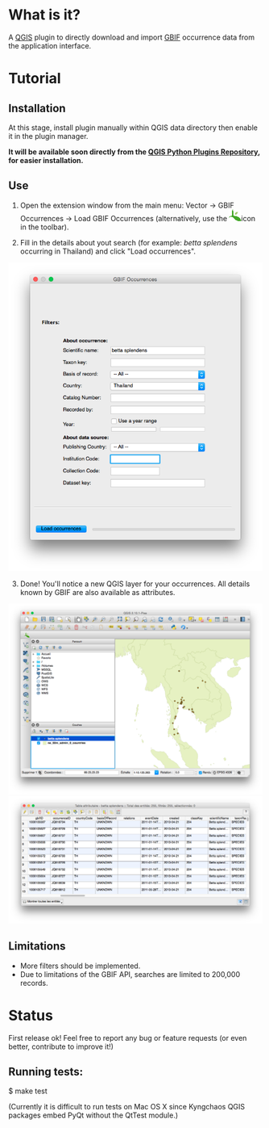 What is it?
===========

A [QGIS](http://www.qgis.org/) plugin to directly download and import [GBIF](http://www.gbif.org) occurrence data from the application interface.

Tutorial
========

Installation
------------

At this stage, install plugin manually within QGIS data directory then enable it in the plugin manager. 

**It will be available soon directly from the [QGIS Python Plugins Repository](https://plugins.qgis.org/plugins/), for easier installation.**

Use
---

1. Open the extension window from the main menu: Vector -> GBIF Occurrences -> Load GBIF Occurrences (alternatively, use the ![Plugin icon](./icon.png)icon in the toolbar).

2. Fill in the details about yout search (for example: *betta splendens* occurring in Thailand) and click "Load occurrences".

![Main plugin window](./screenshot1.png)

3. Done! You'll notice a new QGIS layer for your occurrences. All details known by GBIF are also available as attributes.

![Occurrences in QGIS](./screenshot2.png)
![Attributes table](./screenshot3.png)

Limitations
-----------

- More filters should be implemented.
- Due to limitations of the GBIF API, searches are limited to 200,000 records.

Status
======

First release ok! Feel free to report any bug or feature requests (or even better, contribute to improve it!)

Running tests:
--------------

$ make test

(Currently it is difficult to run tests on Mac OS X since Kyngchaos QGIS packages embed PyQt without the QtTest module.)